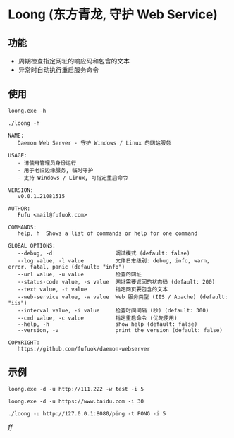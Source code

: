 # Loong (东方青龙, 守护 Web Service)

## 功能

- 周期检查指定网址的响应码和包含的文本
- 异常时自动执行重启服务命令

## 使用

`loong.exe -h`

`./loong -h`

```shell
NAME:
   Daemon Web Server - 守护 Windows / Linux 的网站服务

USAGE:
   - 请使用管理员身份运行
   - 用于老旧边缘服务, 临时守护
   - 支持 Windows / Linux, 可指定重启命令

VERSION:
   v0.0.1.21081515

AUTHOR:
   Fufu <mail@fufuok.com>

COMMANDS:
   help, h  Shows a list of commands or help for one command

GLOBAL OPTIONS:
   --debug, -d                    调试模式 (default: false)
   --log value, -l value          文件日志级别: debug, info, warn, error, fatal, panic (default: "info")
   --url value, -u value          检查的网址
   --status-code value, -s value  网址需要返回的状态码 (default: 200)
   --text value, -t value         指定网页要包含的文本
   --web-service value, -w value  Web 服务类型 (IIS / Apache) (default: "iis")
   --interval value, -i value     检查时间间隔 (秒) (default: 300)
   --cmd value, -c value          指定重启命令 (优先使用)
   --help, -h                     show help (default: false)
   --version, -v                  print the version (default: false)

COPYRIGHT:
   https://github.com/fufuok/daemon-webserver
```

## 示例

`loong.exe -d -u http://111.222 -w test -i 5`

`loong.exe -d -u https://www.baidu.com -i 30`

`./loong -u http://127.0.0.1:8080/ping -t PONG -i 5`





*ff*